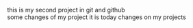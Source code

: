 this is my second project in git and github  
some changes of my project 
it is today changes on my projects
